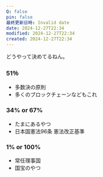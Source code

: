 ```yaml
---
Q: false
pin: false
最終更新日時: Invalid date
date: 2024-12-27T22:34
modified: 2024-12-27T22:34
created: 2024-12-27T22:34
---
```

  

どうやって決めてるねん。

  

  

### 51％

- 多数決の原則
- 多くのブロックチェーンなどもこれ

  

### 34% or 67%

- たまにあるやつ
- 日本国憲法96条 憲法改正基準

  

### 1% or 100%

- 常任理事国
- 国宝のやつ